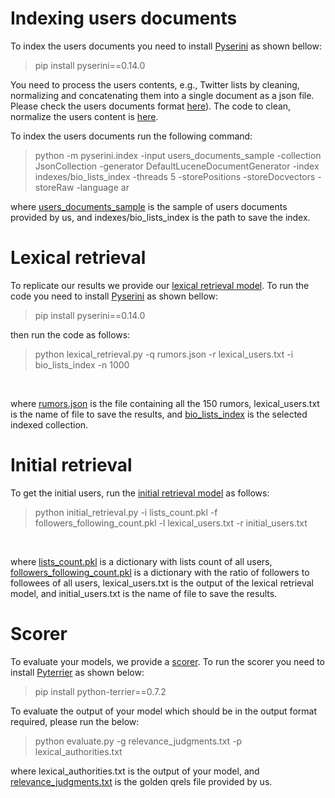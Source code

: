 # Indexing users documents
To index the users documents you need to install [Pyserini](https://github.com/castorini/pyserini) as shown bellow:
> pip install pyserini==0.14.0 <br/>

You need to process the users contents, e.g., Twitter lists by cleaning, normalizing and concatenating them into a single document as a json file. Please check the users documents format [here](https://github.com/Fatima-Haouari/AuFIN/tree/main/code/users_documents_sample)). The code to clean, normalize the users content is [here](https://github.com/Fatima-Haouari/AuFIN/blob/main/code/utils.py).

To index the users documents run the following command:

> python -m pyserini.index -input users_documents_sample -collection JsonCollection -generator DefaultLuceneDocumentGenerator -index indexes/bio_lists_index -threads 5 -storePositions -storeDocvectors -storeRaw -language ar <br/>

where [users_documents_sample](https://github.com/Fatima-Haouari/AuFIN/tree/main/code/users_documents_sample) is the sample of users documents provided by us, and indexes/bio_lists_index is the path to save the index.


# Lexical retrieval
To replicate our results we provide our [lexical retrieval model](https://github.com/Fatima-Haouari/AuFIN/blob/main/code/lexical_retrieval.py). To run the code you need to install [Pyserini](https://github.com/castorini/pyserini) as shown bellow:
> pip install pyserini==0.14.0 <br/>

then run the code as follows:
> python lexical_retrieval.py -q rumors.json -r lexical_users.txt -i bio_lists_index -n 1000
 <br/>

 where [rumors.json](https://github.com/Fatima-Haouari/AuFIN/blob/main/data/rumors.json) is the file containing all the 150 rumors, lexical_users.txt is the name of file to save the results, and [bio_lists_index](https://drive.google.com/drive/u/0/folders/1y0Fhc5IFNvdg0ZdUjS5lkBB9QZaEcQ7E)  is the selected indexed collection.

# Initial retrieval
To get the initial users, run the [initial retrieval model](https://github.com/Fatima-Haouari/AuFIN/blob/main/code/initial_retrieval.py) as follows:
> python initial_retrieval.py -i lists_count.pkl  -f followers_following_count.pkl -l lexical_users.txt -r initial_users.txt
<br/>

where [lists_count.pkl](https://github.com/Fatima-Haouari/AuFIN/blob/main/data/lists_count.pkl) is a dictionary with lists count of all users, [followers_following_count.pkl](https://github.com/Fatima-Haouari/AuFIN/blob/main/data/followers_following_count.pkl) is a dictionary with the ratio of followers to followees of all users, lexical_users.txt is the output of the lexical retrieval model, and initial_users.txt is the name of file to save the results.



# Scorer
To evaluate your models, we provide a [scorer](https://github.com/Fatima-Haouari/AuFIN/blob/main/code/evaluate.py). To run the scorer you need to install [Pyterrier](https://pyterrier.readthedocs.io/en/latest/) as shown below:
> pip install python-terrier==0.7.2 <br/>

To evaluate the output of your model which should be in the output format required, please run the below:

> python evaluate.py -g relevance_judgments.txt -p lexical_authorities.txt <br/>

where lexical_authorities.txt is the output of your model, and [relevance_judgments.txt](https://github.com/Fatima-Haouari/AuFIN/blob/main/data/relevance_judgments.txt) is the golden qrels file provided by us.
